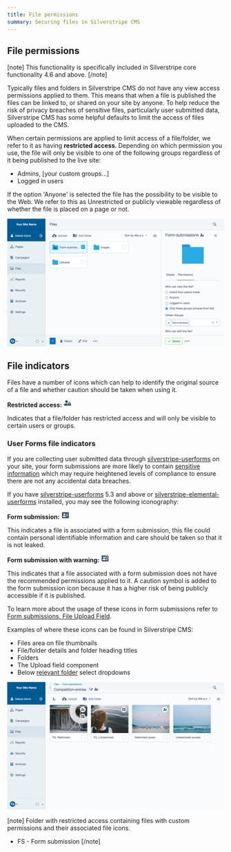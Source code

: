 ```yaml
---
title: File permissions
summary: Securing files in Silverstripe CMS
---
```


## File permissions

[note]
This functionality is specifically included in Silverstripe core functionality 4.6 and above.
[/note]

Typically files and folders in Silverstripe CMS do not have any view access permissions applied to them.
This means that when a file is published the files can be linked to, or shared on your site by anyone.
To help reduce the risk of privacy breaches of sensitive files, particularly user submitted data, Silverstripe CMS has some helpful defaults to
limit the access of files uploaded to the CMS.

When certain permissions are applied to limit access of a file/folder, we refer to it as having **restricted access**.
Depending on which permission you use, the file will only be visible to one of the following groups regardless of it
 being published to the live site:

* Admins, [your custom groups...]
* Logged in users

If the option 'Anyone' is selected the file has the possibility to be visible to the Web.
We refer to this as Unrestricted or publicly viewable regardless of whether the file is placed on a page or not.

![Folder permission details](../../_images/folder-permissions.png)

## File indicators

Files have a number of icons which can help to identify the original source of a file and whether caution should be taken when using it.

**Restricted access:** ![User with lock icon](../../_images/user-lock.png)

Indicates that a file/folder has restricted access and will only be visible to certain users or groups.

### User Forms file indicators

If you are collecting user submitted data through [silverstripe-userforms](https://github.com/silverstripe/silverstripe-userforms/)
on your site, your form submissions are more likely to contain [sensitive information](/optional_features/forms/#data-protection-and-privacy) which may require heightened
levels of compliance to ensure there are not any accidental data breaches.

If you have [silverstripe-userforms](https://github.com/silverstripe/silverstripe-userforms/) 5.3 and above or
[silverstripe-elemental-userforms](https://github.com/dnadesign/silverstripe-elemental-userforms) installed, you may see the following iconography:

**Form submission:** ![Address card icon](../../_images/address-card.png)

This indicates a file is associated with a form submission, this file could contain personal identifiable information and care should be taken so that it is not leaked.

**Form submission with warning:** ![Address card warning](../../_images/address-card-warning.png)

This indicates that a file associated with a form submission does not have the recommended permissions applied to it.
A caution symbol is added to the form submission icon because it has a higher risk of being publicly accessible if it is published.

To learn more about the usage of these icons in form submissions refer to
[Form submissions, File Upload Field](/optional_features/forms/form-submissions/#file-upload-field).

Examples of where these icons can be found in Silverstripe CMS:

* Files area on file thumbnails
* File/folder details and folder heading titles
* Folders
* The Upload field component
* Below [relevant folder](/optional_features/forms/form-submissions/#changing-folders-for-individual-fields) select dropdowns

![Overview of icons usage on thumbnails and headers in the Files area](../../_images/overview-icons.png)

[note]
Folder with restricted access containing files with custom permissions and their associated file icons.
* FS - Form submission
[/note]

